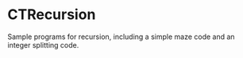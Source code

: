 # CTRecursion
Sample programs for recursion, including a simple maze code and an integer splitting code.
